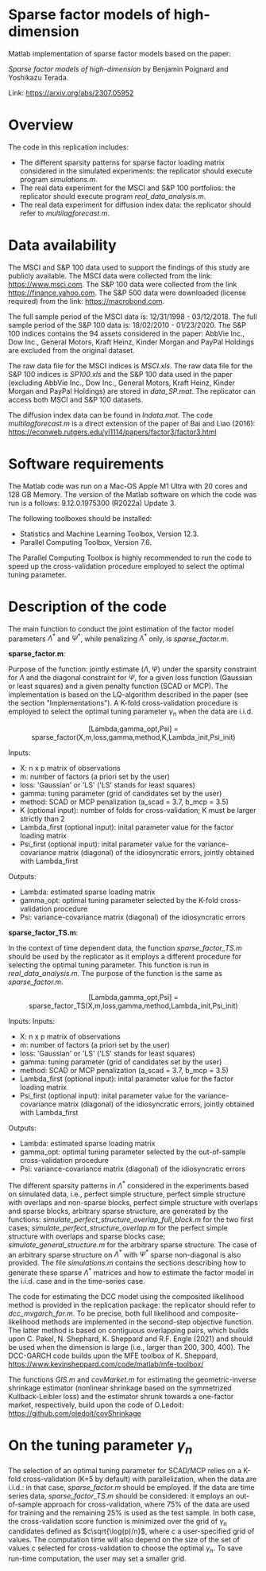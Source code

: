 # Sparse factor models of high-dimension

Matlab implementation of sparse factor models based on the paper:

*Sparse factor models of high-dimension* by Benjamin Poignard and Yoshikazu Terada.

Link: https://arxiv.org/abs/2307.05952

# Overview

The code in this replication includes:

- The different sparsity patterns for sparse factor loading matrix considered in the simulated experiments: the replicator should execute program *simulations.m*.
- The real data experiment for the MSCI and S&P 100 portfolios: the replicator should execute program *real_data_analysis.m*.
- The real data experiment for diffusion index data: the replicator should refer to *multilagforecast.m*.

# Data availability

The MSCI and S&P 100 data used to support the findings of this study are publicly available. The MSCI data were collected from the link: https://www.msci.com. The S&P 100 data were collected from the link https://finance.yahoo.com. The S&P 500 data were downloaded (license required) from the link: https://macrobond.com.

The full sample period of the MSCI data is: 12/31/1998 - 03/12/2018. The full sample period of the S&P 100 data is: 18/02/2010 - 01/23/2020. The S&P 100 indices contains the 94 assets considered in the paper: AbbVie Inc., Dow Inc., General Motors, Kraft Heinz, Kinder Morgan and PayPal Holdings are excluded from the original dataset. 

The raw data file for the MSCI indices is *MSCI.xls*. The raw data file for the S&P 100 indices is *SP100.xls* and the S&P 100 data used in the paper (excluding AbbVie Inc., Dow Inc., General Motors, Kraft Heinz, Kinder Morgan and PayPal Holdings) are stored in *data_SP.mat*. The replicator can access both MSCI and S&P 100 datasets.

The diffusion index data can be found in *lndata.mat*. The code *multilagforecast.m* is a direct extension of the paper of Bai and Liao (2016): https://econweb.rutgers.edu/yl1114/papers/factor3/factor3.html

# Software requirements

The Matlab code was run on a Mac-OS Apple M1 Ultra with 20 cores and 128 GB Memory. The version of the Matlab software on which the code was run is a follows: 9.12.0.1975300 (R2022a) Update 3.

The following toolboxes should be installed:

- Statistics and Machine Learning Toolbox, Version 12.3.
- Parallel Computing Toolbox, Version 7.6.

The Parallel Computing Toolbox is highly recommended to run the code to speed up the cross-validation procedure employed to select the optimal tuning parameter. 

# Description of the code

The main function to conduct the joint estimation of the factor model parameters $\Lambda^\ast$ and $\Psi^\ast$, while penalizing $\Lambda^\ast$ only, is *sparse_factor.m*.

**sparse_factor.m**:

Purpose of the function: jointly estimate $(\Lambda,\Psi)$ under the sparsity constraint for $\Lambda$ and the diagonal constraint for $\Psi$, for a given loss function (Gaussian or least squares) and a given penalty function (SCAD or MCP). The implementation is based on the LQ-algorithm described in the paper (see the section "Implementations"). A K-fold cross-validation procedure is employed to select the optimal tuning parameter $\gamma_n$ when the data are i.i.d.

<p align="center">
[Lambda,gamma_opt,Psi] = sparse_factor(X,m,loss,gamma,method,K,Lambda_init,Psi_init)
</p>

Inputs:
- X: n x p matrix of observations
- m: number of factors (a priori set by the user)
- loss: 'Gaussian' or 'LS' ('LS' stands for least squares)
- gamma: tuning parameter (grid of candidates set by the user)
- method: SCAD or MCP penalization (a_scad = 3.7, b_mcp = 3.5)
- K (optional input): number of folds for cross-validation; K must be larger strictly than 2
- Lambda_first (optional input): inital parameter value for the factor loading matrix
- Psi_first (optional input): inital parameter value for the variance-covariance matrix (diagonal) of the idiosyncratic errors, jointly obtained with Lambda_first

Outputs:
- Lambda: estimated sparse loading matrix
- gamma_opt: optimal tuning parameter selected by the K-fold cross-validation procedure
- Psi: variance-covariance matrix (diagonal) of the idiosyncratic errors

**sparse_factor_TS.m**:

In the context of time dependent data, the function *sparse_factor_TS.m* should be used by the replicator as it employs a different procedure for selecting the optimal tuning parameter. This function is run in *real_data_analysis.m*. The purpose of the function is the same as *sparse_factor.m*.

<p align="center">
[Lambda,gamma_opt,Psi] = sparse_factor_TS(X,m,loss,gamma,method,Lambda_init,Psi_init)
</p>

Inputs:
Inputs:
- X: n x p matrix of observations
- m: number of factors (a priori set by the user)
- loss: 'Gaussian' or 'LS' ('LS' stands for least squares)
- gamma: tuning parameter (grid of candidates set by the user)
- method: SCAD or MCP penalization (a_scad = 3.7, b_mcp = 3.5)
- Lambda_first (optional input): inital parameter value for the factor loading matrix
- Psi_first (optional input): inital parameter value for the variance-covariance matrix (diagonal) of the idiosyncratic errors, jointly obtained with Lambda_first

Outputs:
- Lambda: estimated sparse loading matrix
- gamma_opt: optimal tuning parameter selected by the out-of-sample cross-validation procedure
- Psi: variance-covariance matrix (diagonal) of the idiosyncratic errors

The different sparsity patterns in $\Lambda^\ast$ considered in the experiments based on simulated data, i.e., perfect simple structure, perfect simple structure with overlaps and non-sparse blocks, perfect simple structure with overlaps and sparse blocks, arbitrary sparse structure, are generated by the functions: *simulate_perfect_structure_overlap_full_block.m* for the two first cases; *simulate_perfect_structure_overlap.m* for the perfect simple structure with overlaps and sparse blocks case; *simulate_general_structure.m* for the arbitrary sparse structure. The case of an arbitrary sparse structure on $\Lambda^\ast$ with $\Psi^\ast$ sparse non-diagonal is also provided. The file *simulations.m* contains the sections describing how to generate these sparse $\Lambda^\ast$ matrices and how to estimate the factor model in the i.i.d. case and in the time-series case.

The code for estimating the DCC model using the composited likelihood method is provided in the replication package: the replicator should refer to *dcc_mvgarch_for.m*. To be precise, both full likelihood and composite-likelihood methods are implemented in the second-step objective function. The latter method is based on contiguous overlapping pairs, which builds upon C. Pakel, N. Shephard, K. Sheppard and R.F. Engle (2021) and should be used when the dimension is large (i.e., larger than 200, 300, 400). The DCC-GARCH code builds upon the MFE toolbox of K. Sheppard, https://www.kevinsheppard.com/code/matlab/mfe-toolbox/

The functions *GIS.m* and *covMarket.m* for estimating the geometric-inverse shrinkage estimator (nonlinear shrinkage based on the symmetrized Kullback-Leibler loss) and the estimator shrunk towards a one-factor market, respectively, build upon the code of O.Ledoit: https://github.com/oledoit/covShrinkage

# On the tuning parameter $\gamma_n$

The selection of an optimal tuning parameter for SCAD/MCP relies on a K-fold cross-validation (K=5 by default) with parallelization, when the data are i.i.d.: in that case, *sparse_factor.m* should be employed. If the data are time series data, *sparse_factor_TS.m* should be considered: it employs an out-of-sample approach for cross-validation, where 75% of the data are used for training and the remaining 25% is used as the test sample. In both case, the cross-validation score function is minimized over the grid of $\gamma_n$ candidates defined as $c\sqrt{\log(p)/n}$, where $c$ a user-specified grid of values. The computation time will also depend on the size of the set of values c selected for cross-validation to choose the optimal $\gamma_n$. To save run-time computation, the user may set a smaller grid. 
